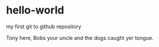 # hello-world
my first git to github repository

Tony here, Bobs your uncle and the dogs caught yer tongue.
